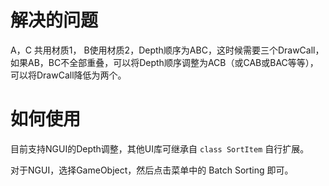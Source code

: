 # 解决的问题 #

A，C 共用材质1， B使用材质2，Depth顺序为ABC，这时候需要三个DrawCall，如果AB，BC不全部重叠，可以将Depth顺序调整为ACB（或CAB或BAC等等），可以将DrawCall降低为两个。

# 如何使用 #

目前支持NGUI的Depth调整，其他UI库可继承自 `class SortItem` 自行扩展。

对于NGUI，选择GameObject，然后点击菜单中的 Batch Sorting 即可。

